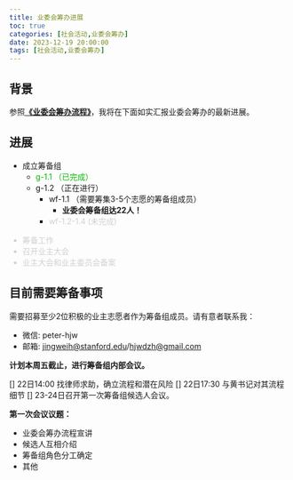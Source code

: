 ```yaml
---
title: 业委会筹办进展
toc: true
categories: [社会活动,业委会筹办]
date: 2023-12-19 20:00:00
tags: [社会活动,业委会筹办]
---
```


## 背景

参照[**《业委会筹办流程》**](/2023/12/19/社会活动/业委会筹办/流程/)，我将在下面如实汇报业委会筹办的最新进展。

## 进展
- 成立筹备组
	- <font color=#00bb00>g-1.1 （已完成）</font>
	- g-1.2 （正在进行）
		- wf-1.1 （需要筹集3-5个志愿的筹备组成员）
			- **业委会筹备组达22人！**
		- <font color=#d0d0d0> wf-1.2-1.4 (未完成) </font>

<font color=#d0d0d0>

- 筹备工作
- 召开业主大会
- 业主大会和业主委员会备案

</font>

## 目前需要筹备事项

需要招募至少2位积极的业主志愿者作为筹备组成员。请有意者联系我：
- 微信: peter-hjw
- 邮箱: jingweih@stanford.edu/hjwdzh@gmail.com

**计划本周五截止，进行筹备组内部会议。**

[] 22日14:00 找律师求助，确立流程和潜在风险
[] 22日17:30 与黄书记对其流程细节
[] 23-24日召开第一次筹备组候选人会议。

**第一次会议议题：**
- 业委会筹办流程宣讲
- 候选人互相介绍
- 筹备组角色分工确定
- 其他